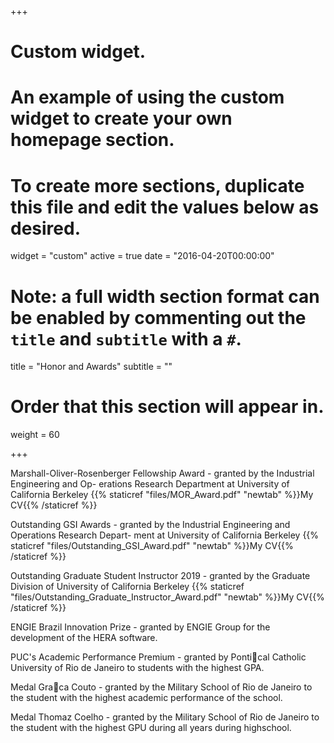 +++
# Custom widget.
# An example of using the custom widget to create your own homepage section.
# To create more sections, duplicate this file and edit the values below as desired.
widget = "custom"
active = true
date = "2016-04-20T00:00:00"

# Note: a full width section format can be enabled by commenting out the `title` and `subtitle` with a `#`.
title = "Honor and Awards"
subtitle = ""

# Order that this section will appear in.
weight = 60

+++

Marshall-Oliver-Rosenberger Fellowship Award - granted by the Industrial Engineering and Op-
erations Research Department at University of California Berkeley
	{{% staticref "files/MOR_Award.pdf" "newtab" %}}My CV{{% /staticref %}}

Outstanding GSI Awards - granted by the Industrial Engineering and Operations Research Depart-
ment at University of California Berkeley
	{{% staticref "files/Outstanding_GSI_Award.pdf" "newtab" %}}My CV{{% /staticref %}}

Outstanding Graduate Student Instructor 2019 - granted by the Graduate Division of University
of California Berkeley
	{{% staticref "files/Outstanding_Graduate_Instructor_Award.pdf" "newtab" %}}My CV{{% /staticref %}}

ENGIE Brazil Innovation Prize - granted by ENGIE Group for the development of the HERA
software.

PUC's Academic Performance Premium - granted by Pontical Catholic University of Rio de
Janeiro to students with the highest GPA.

Medal Graca Couto - granted by the Military School of Rio de Janeiro to the student with the highest
academic performance of the school.

Medal Thomaz Coelho - granted by the Military School of Rio de Janeiro to the student with the
highest GPU during all years during highschool.